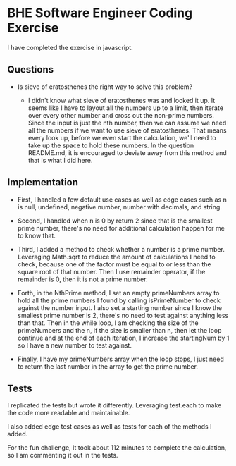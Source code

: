 # BHE Software Engineer Coding Exercise

I have completed the exercise in javascript.

## Questions
* Is sieve of eratosthenes the right way to solve this problem?

  * I didn't know what sieve of eratosthenes was and looked it up. It seems like I have to layout all the numbers up to a limit, then iterate over every other number and cross out the non-prime numbers. Since the input is just the nth number, then we can assume we need all the numbers if we want to use sieve of eratosthenes. That means every look up, before we even start the calculation, we'll need to take up the space to hold these numbers. In the question README.md, it is encouraged to deviate away from this method and that is what I did here.

## Implementation
* First, I handled a few default use cases as well as edge cases such as n is null, undefined, negative number, number with decimals, and string.

* Second, I handled when n is 0 by return 2 since that is the smallest prime number, there's no need for additional calculation happen for me to know that.

* Third, I added a method to check whether a number is a prime number. Leveraging Math.sqrt to reduce the amount of calculations I need to check, because one of the factor must be equal to or less than the square root of that number. Then I use remainder operator, if the remainder is 0, then it is not a prime number.

* Forth, in the NthPrime method, I set an empty primeNumbers array to hold all the prime numbers I found by calling isPrimeNumber to check against the number input. I also set a starting number since I know the smallest prime number is 2, there's no need to test against anything less than that. Then in the while loop, I am checking the size of the primeNumbers and the n, if the size is smaller than n, then let the loop continue and at the end of each iteration, I increase the startingNum by 1 so I have a new number to test against.

* Finally, I have my primeNumbers array when the loop stops, I just need to return the last number in the array to get the prime number.

## Tests
I replicated the tests but wrote it differently. Leveraging test.each to make the code more readable and maintainable.

I also added edge test cases as well as tests for each of the methods I added.

For the fun challenge, It took about 112 minutes to complete the calculation, so I am commenting it out in the tests.

